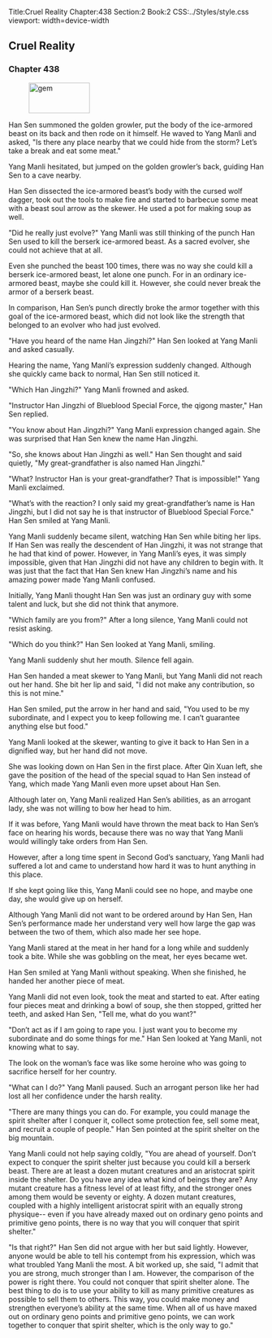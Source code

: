 Title:Cruel Reality 
Chapter:438 
Section:2 
Book:2 
CSS:../Styles/style.css 
viewport: width=device-width
  
## Cruel Reality
### Chapter 438
  
<figure>
	<img src="../Images/gem.gif" alt="gem" id="gem" width="120" height="60" />
</figure>
  

  
Han Sen summoned the golden growler, put the body of the ice-armored beast on its back and then rode on it himself. He waved to Yang Manli and asked, "Is there any place nearby that we could hide from the storm? Let’s take a break and eat some meat."

Yang Manli hesitated, but jumped on the golden growler’s back, guiding Han Sen to a cave nearby.

Han Sen dissected the ice-armored beast’s body with the cursed wolf dagger, took out the tools to make fire and started to barbecue some meat with a beast soul arrow as the skewer. He used a pot for making soup as well.

"Did he really just evolve?" Yang Manli was still thinking of the punch Han Sen used to kill the berserk ice-armored beast. As a sacred evolver, she could not achieve that at all.

Even she punched the beast 100 times, there was no way she could kill a berserk ice-armored beast, let alone one punch. For in an ordinary ice-armored beast, maybe she could kill it. However, she could never break the armor of a berserk beast.

In comparison, Han Sen’s punch directly broke the armor together with this goal of the ice-armored beast, which did not look like the strength that belonged to an evolver who had just evolved.

"Have you heard of the name Han Jingzhi?" Han Sen looked at Yang Manli and asked casually.

Hearing the name, Yang Manli’s expression suddenly changed. Although she quickly came back to normal, Han Sen still noticed it.

"Which Han Jingzhi?" Yang Manli frowned and asked.

"Instructor Han Jingzhi of Blueblood Special Force, the qigong master," Han Sen replied.

"You know about Han Jingzhi?" Yang Manli expression changed again. She was surprised that Han Sen knew the name Han Jingzhi.

"So, she knows about Han Jingzhi as well." Han Sen thought and said quietly, "My great-grandfather is also named Han Jingzhi."

"What? Instructor Han is your great-grandfather? That is impossible!" Yang Manli exclaimed.

"What’s with the reaction? I only said my great-grandfather’s name is Han Jingzhi, but I did not say he is that instructor of Blueblood Special Force." Han Sen smiled at Yang Manli.

Yang Manli suddenly became silent, watching Han Sen while biting her lips. If Han Sen was really the descendent of Han Jingzhi, it was not strange that he had that kind of power. However, in Yang Manli’s eyes, it was simply impossible, given that Han Jingzhi did not have any children to begin with. It was just that the fact that Han Sen knew Han Jingzhi’s name and his amazing power made Yang Manli confused.

Initially, Yang Manli thought Han Sen was just an ordinary guy with some talent and luck, but she did not think that anymore.

"Which family are you from?" After a long silence, Yang Manli could not resist asking.

"Which do you think?" Han Sen looked at Yang Manli, smiling.

Yang Manli suddenly shut her mouth. Silence fell again.

Han Sen handed a meat skewer to Yang Manli, but Yang Manli did not reach out her hand. She bit her lip and said, "I did not make any contribution, so this is not mine."

Han Sen smiled, put the arrow in her hand and said, "You used to be my subordinate, and I expect you to keep following me. I can’t guarantee anything else but food."

Yang Manli looked at the skewer, wanting to give it back to Han Sen in a dignified way, but her hand did not move.

She was looking down on Han Sen in the first place. After Qin Xuan left, she gave the position of the head of the special squad to Han Sen instead of Yang, which made Yang Manli even more upset about Han Sen.

Although later on, Yang Manli realized Han Sen’s abilities, as an arrogant lady, she was not willing to bow her head to him.

If it was before, Yang Manli would have thrown the meat back to Han Sen’s face on hearing his words, because there was no way that Yang Manli would willingly take orders from Han Sen.

However, after a long time spent in Second God’s sanctuary, Yang Manli had suffered a lot and came to understand how hard it was to hunt anything in this place.

If she kept going like this, Yang Manli could see no hope, and maybe one day, she would give up on herself.

Although Yang Manli did not want to be ordered around by Han Sen, Han Sen’s performance made her understand very well how large the gap was between the two of them, which also made her see hope.

Yang Manli stared at the meat in her hand for a long while and suddenly took a bite. While she was gobbling on the meat, her eyes became wet.

Han Sen smiled at Yang Manli without speaking. When she finished, he handed her another piece of meat.

Yang Manli did not even look, took the meat and started to eat. After eating four pieces meat and drinking a bowl of soup, she then stopped, gritted her teeth, and asked Han Sen, "Tell me, what do you want?"

"Don’t act as if I am going to rape you. I just want you to become my subordinate and do some things for me." Han Sen looked at Yang Manli, not knowing what to say.

The look on the woman’s face was like some heroine who was going to sacrifice herself for her country.

"What can I do?" Yang Manli paused. Such an arrogant person like her had lost all her confidence under the harsh reality.

"There are many things you can do. For example, you could manage the spirit shelter after I conquer it, collect some protection fee, sell some meat, and recruit a couple of people." Han Sen pointed at the spirit shelter on the big mountain.

Yang Manli could not help saying coldly, "You are ahead of yourself. Don’t expect to conquer the spirit shelter just because you could kill a berserk beast. There are at least a dozen mutant creatures and an aristocrat spirit inside the shelter. Do you have any idea what kind of beings they are? Any mutant creature has a fitness level of at least fifty, and the stronger ones among them would be seventy or eighty. A dozen mutant creatures, coupled with a highly intelligent aristocrat spirit with an equally strong physique-- even if you have already maxed out on ordinary geno points and primitive geno points, there is no way that you will conquer that spirit shelter."

"Is that right?" Han Sen did not argue with her but said lightly. However, anyone would be able to tell his contempt from his expression, which was what troubled Yang Manli the most. A bit worked up, she said, "I admit that you are strong, much stronger than I am. However, the comparison of the power is right there. You could not conquer that spirit shelter alone. The best thing to do is to use your ability to kill as many primitive creatures as possible to sell them to others. This way, you could make money and strengthen everyone’s ability at the same time. When all of us have maxed out on ordinary geno points and primitive geno points, we can work together to conquer that spirit shelter, which is the only way to go."